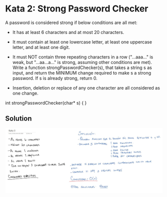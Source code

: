 # Kata 2: Strong Password Checker
A password is considered strong if below conditions are all met:

- It has at least 6 characters and at most 20 characters.
- It must contain at least one lowercase letter, at least one uppercase letter, and at least one digit.
- It must NOT contain three repeating characters in a row ("...aaa..." is weak, but "...aa...a..." is strong, assuming other conditions are met).
Write a function strongPasswordChecker(s), that takes a string s as input, and return the MINIMUM change required to make s a strong password. If s is already strong, return 0.

- Insertion, deletion or replace of any one character are all considered as one change.

int strongPasswordChecker(char* s) {    }
## Solution

![alt text](https://github.com/MikeSagnelli/PrograAvanzada2018/blob/master/katas/kata2/kata2_1.JPG)
